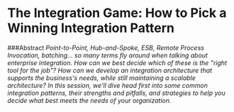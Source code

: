 # The Integration Game: How to Pick a Winning Integration Pattern

###Abstract
_Point-to-Point, Hub-and-Spoke, ESB, Remote Process Invocation, batching... so many terms fly around when talking about enterprise integration. How can we best decide which of these is the "right tool for the job"? How can we develop an integration architecture that supports the business's needs, while still maintaining a scalable architecture? In this session, we'll dive head first into some common integration patterns, their strengths and pitfalls, and strategies to help you decide what best meets the needs of your organization._

